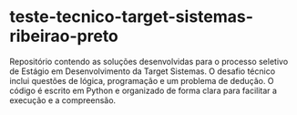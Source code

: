 # teste-tecnico-target-sistemas-ribeirao-preto
Repositório contendo as soluções desenvolvidas para o processo seletivo de Estágio em Desenvolvimento da Target Sistemas. O desafio técnico inclui questões de lógica, programação e um problema de dedução. O código é escrito em Python e organizado de forma clara para facilitar a execução e a compreensão.
